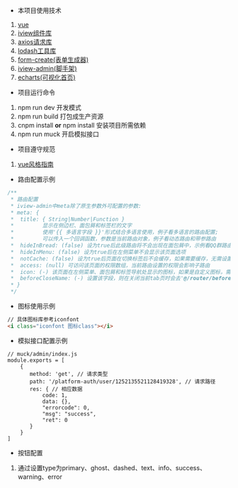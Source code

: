  - 本项目使用技术
 1. [vue](https://cn.vuejs.org/ "vue框架") 
 2. [iview组件库](http://v1.iviewui.com/docs/guide/start "iview组件库地址") 
 3. [axios请求库](http://www.axios-js.com/)
 4. [lodash工具库](https://www.lodashjs.com/)
 5. [form-create(表单生成器)](http://jsrun.net/7ehKp/edit)
 6. [iview-admin(脚手架)](https://gitee.com/icarusion/iview-admin?_from=gitee_search)
 6. [echarts(可视化首页)](https://echarts.apache.org/)

 - 项目运行命令
 1. npm run dev 开发模式
 2. npm run build 打包成生产资源
 3. cnpm install  **or** npm install 安装项目所需依赖
 4. npm run muck 开启模拟接口
 
 - 项目遵守规范 
 1. [vue风格指南](https://cn.vuejs.org/v2/style-guide/)


- 路由配置示例
``` javascript
/**
 * 路由配置
 * iview-admin中meta除了原生参数外可配置的参数:
 * meta: {
 *  title: { String|Number|Function }
 *         显示在侧边栏、面包屑和标签栏的文字
 *         使用'{{ 多语言字段 }}'形式结合多语言使用，例子看多语言的路由配置;
 *         可以传入一个回调函数，参数是当前路由对象，例子看动态路由和带参路由
 *  hideInBread: (false) 设为true后此级路由将不会出现在面包屑中，示例看QQ群路由配置
 *  hideInMenu: (false) 设为true后在左侧菜单不会显示该页面选项
 *  notCache: (false) 设为true后页面在切换标签后不会缓存，如果需要缓存，无需设置这个字段，而且需要设置页面组件name属性和路由配置的name一致
 *  access: (null) 可访问该页面的权限数组，当前路由设置的权限会影响子路由
 *  icon: (-) 该页面在左侧菜单、面包屑和标签导航处显示的图标，如果是自定义图标，需要在图标名称前加下划线'_'
 *  beforeCloseName: (-) 设置该字段，则在关闭当前tab页时会去'@/router/before-close.js'里寻找该字段名对应的方法，作为关闭前的钩子函数
 * }
 */
 ```

- 图标使用示例
 ```html
 // 具体图标库参考iconfont
<i class="iconfont 图标class"></i>
 ```

 - 模拟接口配置示例
 ```
 // muck/admin/index.js
 module.exports = [
     {
        method: 'get', // 请求类型
        path: '/platform-auth/user/1252135521128419328', // 请求路径
        res: { // 相应数据
            code: 1, 
            data: {},
            "errorcode": 0,
            "msg": "success",
            "ret": 0
        }
     }
 ]

 ```

 - 按钮配置
 1. 通过设置type为primary、ghost、dashed、text、info、success、warning、error